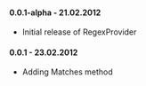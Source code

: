 #### 0.0.1-alpha - 21.02.2012
* Initial release of RegexProvider

#### 0.0.1 - 23.02.2012
* Adding Matches method
